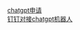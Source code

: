 [chatgpt申请](http://mp.weixin.qq.com/s?__biz=MjM5MDI1ODUyMA==&mid=2672969192&idx=1&sn=04efcb04d4a5a8f493ef83fb9fa6bd1d&chksm=bce161df8b96e8c95e5ea89893b2d212c411a763d0644e5617a746e4fc829a4d154d5feba192&mpshare=1&scene=24&srcid=02050Gzonfq7o1MfMDZ5r3Az&sharer_sharetime=1675559603236&sharer_shareid=e78e6999b00e23bdc812d4fb7b55e462#rd)  
[钉钉对接chatgpt机器人](https://blog.csdn.net/zls365365/article/details/128567593)